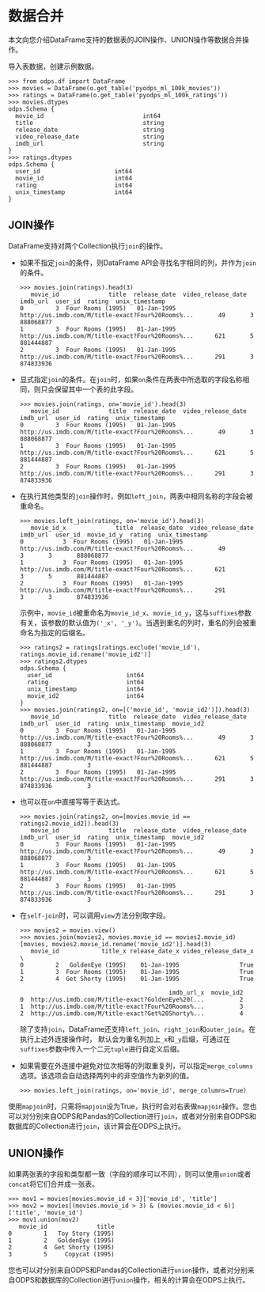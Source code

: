# 数据合并

本文向您介绍DataFrame支持的数据表的JOIN操作、UNION操作等数据合并操作。

导入表数据，创建示例数据。

```
>>> from odps.df import DataFrame
>>> movies = DataFrame(o.get_table('pyodps_ml_100k_movies'))
>>> ratings = DataFrame(o.get_table('pyodps_ml_100k_ratings'))
>>> movies.dtypes
odps.Schema {
  movie_id                            int64
  title                               string
  release_date                        string
  video_release_date                  string
  imdb_url                            string
}
>>> ratings.dtypes
odps.Schema {
  user_id                     int64
  movie_id                    int64
  rating                      int64
  unix_timestamp              int64
}
```

## JOIN操作

DataFrame支持对两个Collection执行`join`的操作。

-   如果不指定`join`的条件，则DataFrame API会寻找名字相同的列，并作为`join`的条件。

    ```
    >>> movies.join(ratings).head(3)
       movie_id              title  release_date  video_release_date                                           imdb_url  user_id  rating  unix_timestamp
    0         3  Four Rooms (1995)   01-Jan-1995                      http://us.imdb.com/M/title-exact?Four%20Rooms%...       49       3       888068877
    1         3  Four Rooms (1995)   01-Jan-1995                      http://us.imdb.com/M/title-exact?Four%20Rooms%...      621       5       881444887
    2         3  Four Rooms (1995)   01-Jan-1995                      http://us.imdb.com/M/title-exact?Four%20Rooms%...      291       3       874833936
    ```

-   显式指定`join`的条件。在`join`时，如果`on`条件在两表中所选取的字段名称相同，则只会保留其中一个表的此字段。

    ```
    >>> movies.join(ratings, on='movie_id').head(3)
       movie_id              title  release_date  video_release_date                                           imdb_url  user_id  rating  unix_timestamp
    0         3  Four Rooms (1995)   01-Jan-1995                      http://us.imdb.com/M/title-exact?Four%20Rooms%...       49       3       888068877
    1         3  Four Rooms (1995)   01-Jan-1995                      http://us.imdb.com/M/title-exact?Four%20Rooms%...      621       5       881444887
    2         3  Four Rooms (1995)   01-Jan-1995                      http://us.imdb.com/M/title-exact?Four%20Rooms%...      291       3       874833936
    ```

-   在执行其他类型的`join`操作时，例如`left_join`，两表中相同名称的字段会被重命名。

    ```
    >>> movies.left_join(ratings, on='movie_id').head(3)
       movie_id_x              title  release_date  video_release_date                                           imdb_url  user_id  movie_id_y  rating  unix_timestamp
    0           3  Four Rooms (1995)   01-Jan-1995                      http://us.imdb.com/M/title-exact?Four%20Rooms%...       49           3       3       888068877
    1           3  Four Rooms (1995)   01-Jan-1995                      http://us.imdb.com/M/title-exact?Four%20Rooms%...      621           3       5       881444887
    2           3  Four Rooms (1995)   01-Jan-1995                      http://us.imdb.com/M/title-exact?Four%20Rooms%...      291           3       3       874833936
    ```

    示例中，`movie_id`被重命名为`movie_id_x`、`movie_id_y`，这与`suffixes`参数有关，该参数的默认值为`('_x', '_y')`。当遇到重名的列时，重名的列会被重命名为指定的后缀名。

    ```
    >>> ratings2 = ratings[ratings.exclude('movie_id'), ratings.movie_id.rename('movie_id2')]
    >>> ratings2.dtypes
    odps.Schema {
      user_id                     int64
      rating                      int64
      unix_timestamp              int64
      movie_id2                   int64
    }
    >>> movies.join(ratings2, on=[('movie_id', 'movie_id2')]).head(3)
       movie_id              title  release_date  video_release_date                                           imdb_url  user_id  rating  unix_timestamp  movie_id2
    0         3  Four Rooms (1995)   01-Jan-1995                      http://us.imdb.com/M/title-exact?Four%20Rooms%...       49       3       888068877          3
    1         3  Four Rooms (1995)   01-Jan-1995                      http://us.imdb.com/M/title-exact?Four%20Rooms%...      621       5       881444887          3
    2         3  Four Rooms (1995)   01-Jan-1995                      http://us.imdb.com/M/title-exact?Four%20Rooms%...      291       3       874833936          3
    ```

-   也可以在`on`中直接写等于表达式。

    ```
    >>> movies.join(ratings2, on=[movies.movie_id == ratings2.movie_id2]).head(3)
       movie_id              title  release_date  video_release_date                                           imdb_url  user_id  rating  unix_timestamp  movie_id2
    0         3  Four Rooms (1995)   01-Jan-1995                      http://us.imdb.com/M/title-exact?Four%20Rooms%...       49       3       888068877          3
    1         3  Four Rooms (1995)   01-Jan-1995                      http://us.imdb.com/M/title-exact?Four%20Rooms%...      621       5       881444887          3
    2         3  Four Rooms (1995)   01-Jan-1995                      http://us.imdb.com/M/title-exact?Four%20Rooms%...      291       3       874833936          3
    ```

-   在`self-join`时，可以调用`view`方法分别取字段。

    ```
    >>> movies2 = movies.view()
    >>> movies.join(movies2, movies.movie_id == movies2.movie_id)[movies, movies2.movie_id.rename('movie_id2')].head(3)
       movie_id            title_x release_date_x video_release_date_x  \
    0         2   GoldenEye (1995)    01-Jan-1995                 True
    1         3  Four Rooms (1995)    01-Jan-1995                 True
    2         4  Get Shorty (1995)    01-Jan-1995                 True
    
                                              imdb_url_x  movie_id2
    0  http://us.imdb.com/M/title-exact?GoldenEye%20(...          2
    1  http://us.imdb.com/M/title-exact?Four%20Rooms%...          3
    2  http://us.imdb.com/M/title-exact?Get%20Shorty%...          4
    ```

    除了支持`join`，DataFrame还支持`left_join`、`right_join`和`outer_join`。在执行上述外连接操作时， 默认会为重名列加上`_x`和`_y`后缀，可通过在`suffixes`参数中传入一个二元`tuple`进行自定义后缀。

-   如果需要在外连接中避免对位次相等的列取重复列，可以指定`merge_columns`选项。该选项会自动选择两列中的非空值作为新列的值。

    ```
    >>> movies.left_join(ratings, on='movie_id', merge_columns=True)
    ```


使用`mapjoin`时，只需将`mapjoin`设为True，执行时会对右表做`mapjoin`操作。您也可以对分别来自ODPS和Pandas的Collection进行`join`，或者对分别来自ODPS和数据库的Collection进行`join`，该计算会在ODPS上执行。

## UNION操作

如果两张表的字段和类型都一致（字段的顺序可以不同），则可以使用`union`或者`concat`将它们合并成一张表。

```
>>> mov1 = movies[movies.movie_id < 3]['movie_id', 'title']
>>> mov2 = movies[(movies.movie_id > 3) & (movies.movie_id < 6)]['title', 'movie_id']
>>> mov1.union(mov2)
   movie_id              title
0         1   Toy Story (1995)
1         2   GoldenEye (1995)
2         4  Get Shorty (1995)
3         5     Copycat (1995)
```

您也可以对分别来自ODPS和Pandas的Collection进行`union`操作，或者对分别来自ODPS和数据库的Collection进行`union`操作，相关的计算会在ODPS上执行。

